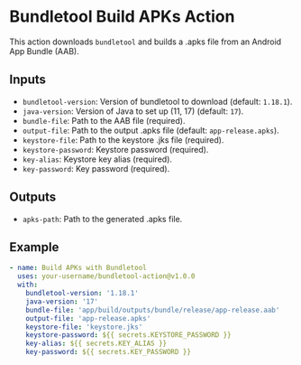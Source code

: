 # Bundletool Build APKs Action

This action downloads `bundletool` and builds a .apks file from an Android App Bundle (AAB).

## Inputs
- `bundletool-version`: Version of bundletool to download (default: `1.18.1`).
- `java-version`: Version of Java to set up (11, 17) (default: `17`).
- `bundle-file`: Path to the AAB file (required).
- `output-file`: Path to the output .apks file (default: `app-release.apks`).
- `keystore-file`: Path to the keystore .jks file (required).
- `keystore-password`: Keystore password (required).
- `key-alias`: Keystore key alias (required).
- `key-password`: Key password (required).

## Outputs
- `apks-path`: Path to the generated .apks file.

## Example
```yaml
- name: Build APKs with Bundletool
  uses: your-username/bundletool-action@v1.0.0
  with:
    bundletool-version: '1.18.1'
    java-version: '17'
    bundle-file: 'app/build/outputs/bundle/release/app-release.aab'
    output-file: 'app-release.apks'
    keystore-file: 'keystore.jks'
    keystore-password: ${{ secrets.KEYSTORE_PASSWORD }}
    key-alias: ${{ secrets.KEY_ALIAS }}
    key-password: ${{ secrets.KEY_PASSWORD }}